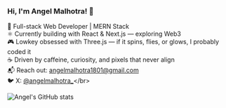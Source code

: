 ### Hi, I'm Angel Malhotra! 👋</br>

🚀 Full-stack Web Developer | MERN Stack</br>
⚛ Currently building with React & Next.js — exploring Web3</br>
🎮 Lowkey obsessed with Three.js — if it spins, flies, or glows, I probably coded it</br>
☕ Driven by caffeine, curiosity, and pixels that never align</br>
📬 Reach out: angelmalhotra1801@gmail.com</br>
🐦 X: [@angelmalhotra_](https://x.com/angelmalhotra_)</br>


![Angel's GitHub stats](https://github-readme-stats.vercel.app/api?username=angelmalhotra1801&show_icons=true&theme=radical)
